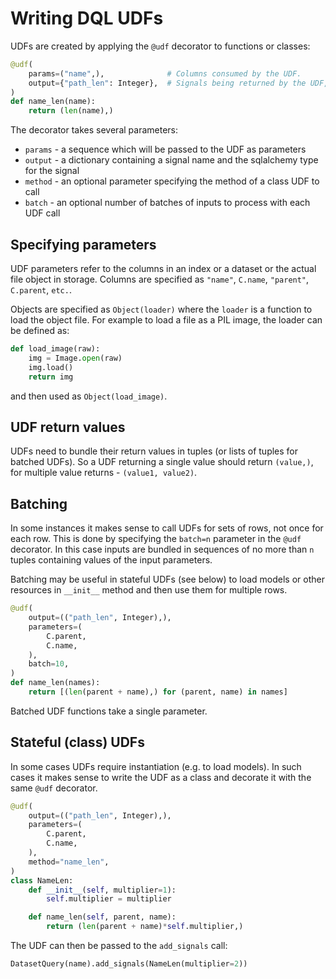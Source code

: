 # Writing DQL UDFs

UDFs are created by applying the `@udf` decorator to functions or classes:

``` python
@udf(
    params=("name",),              # Columns consumed by the UDF.
    output={"path_len": Integer},  # Signals being returned by the UDF, with the signal name and type.
)
def name_len(name):
    return (len(name),)
```

The decorator takes several parameters:
 - `params` - a sequence which will be passed to the UDF as parameters
 - `output` - a dictionary containing a signal name and the sqlalchemy type for the signal
 - `method` - an optional parameter specifying the method of a class UDF to call
 - `batch` - an optional number of batches of inputs to process with each UDF call

## Specifying parameters

UDF parameters refer to the columns in an index or a dataset or the actual file object in storage.
Columns are specified as `"name"`, `C.name`, `"parent"`, `C.parent`, `etc.`.

Objects are specified as `Object(loader)` where the `loader` is a function to load the object file.
For example to load a file as a PIL image, the loader can be defined as:

``` python
def load_image(raw):
    img = Image.open(raw)
    img.load()
    return img
```

and then used as `Object(load_image)`.

## UDF return values

UDFs need to bundle their return values in tuples (or lists of tuples for batched UDFs).
So a UDF returning a single value should return `(value,)`, for multiple value returns -
`(value1, value2)`.

## Batching

In some instances it makes sense to call UDFs for sets of rows, not once for each row.
This is done by specifying the `batch=n` parameter in the `@udf` decorator. In this case
inputs are bundled in sequences of no more than `n` tuples containing values of the input
parameters.

Batching may be useful in stateful UDFs (see below) to load models or other resources
in `__init__` method and then use them for multiple rows.

``` python
@udf(
    output=(("path_len", Integer),),
    parameters=(
        C.parent,
        C.name,
    ),
    batch=10,
)
def name_len(names):
    return [(len(parent + name),) for (parent, name) in names]
```

Batched UDF functions take a single parameter.

## Stateful (class) UDFs

In some cases UDFs require instantiation (e.g. to load models). In such cases it makes
sense to write the UDF as a class and decorate it with the same `@udf` decorator.

``` python
@udf(
    output=(("path_len", Integer),),
    parameters=(
        C.parent,
        C.name,
    ),
    method="name_len",
)
class NameLen:
    def __init__(self, multiplier=1):
        self.multiplier = multiplier

    def name_len(self, parent, name):
        return (len(parent + name)*self.multiplier,)
```

The UDF can then be passed to the `add_signals` call:

``` python
DatasetQuery(name).add_signals(NameLen(multiplier=2))
```

